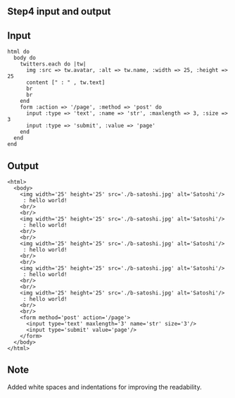 Step4 input and output
----------------------

Input
-----

	html do
	  body do
	    twitters.each do |tw|
	      img :src => tw.avatar, :alt => tw.name, :width => 25, :height => 25
	      content [" : " , tw.text]
	      br
	      br
	    end
	    form :action => '/page', :method => 'post' do
	      input :type => 'text', :name => 'str', :maxlength => 3, :size => 3
	      input :type => 'submit', :value => 'page'
	    end
	  end
	end

Output
------

	<html>
	  <body>
	    <img width='25' height='25' src='./b-satoshi.jpg' alt='Satoshi'/>
	     : hello world!
	    <br/>
	    <br/>
	    <img width='25' height='25' src='./b-satoshi.jpg' alt='Satoshi'/>
	     : hello world!
	    <br/>
	    <br/>
	    <img width='25' height='25' src='./b-satoshi.jpg' alt='Satoshi'/>
	     : hello world!
	    <br/>
	    <br/>
	    <img width='25' height='25' src='./b-satoshi.jpg' alt='Satoshi'/>
	     : hello world!
	    <br/>
	    <br/>
	    <img width='25' height='25' src='./b-satoshi.jpg' alt='Satoshi'/>
	     : hello world!
	    <br/>
	    <br/>
	    <form method='post' action='/page'>
	      <input type='text' maxlength='3' name='str' size='3'/>
	      <input type='submit' value='page'/>
	    </form>
	  </body>
	</html>


Note
----
Added white spaces and indentations for improving the readability.

